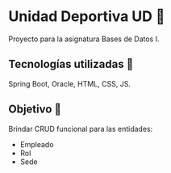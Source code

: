 # Unidad Deportiva UD :basketball:
Proyecto para la asignatura Bases de Datos I.

## Tecnologías utilizadas :hammer:
Spring Boot, Oracle, HTML, CSS, JS.  

## Objetivo :dart:

Brindar CRUD funcional para las entidades:
- Empleado
- Rol
- Sede 

